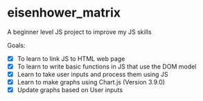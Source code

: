 # eisenhower_matrix
A beginner level JS project to improve my JS skills

Goals:

* [x] To learn to link JS to HTML web page
* [x] To learn to write basic functions in JS that use the DOM model
* [x] Learn to take user inputs and process them using JS
* [x] Learn to make graphs using Chart.js (Version 3.9.0)
* [x] Update graphs based on User inputs
